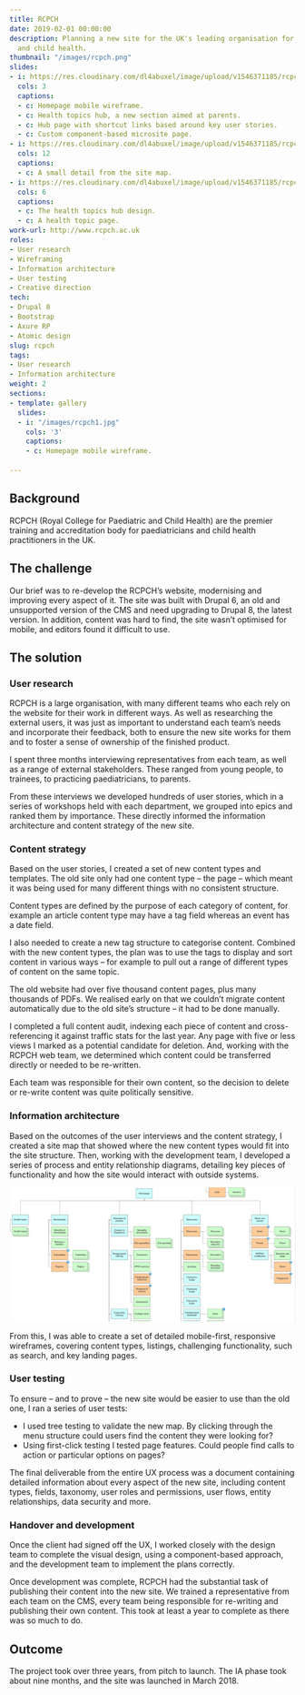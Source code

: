 ```yaml
---
title: RCPCH
date: 2019-02-01 00:00:00
description: Planning a new site for the UK's leading organisation for paediatricians
  and child health.
thumbnail: "/images/rcpch.png"
slides:
- i: https://res.cloudinary.com/dl4abuxel/image/upload/v1546371185/rcpch1.jpg
  cols: 3
  captions:
  - c: Homepage mobile wireframe.
  - c: Health topics hub, a new section aimed at parents.
  - c: Hub page with shortcut links based around key user stories.
  - c: Custom component-based microsite page.
- i: https://res.cloudinary.com/dl4abuxel/image/upload/v1546371185/rcpch2.jpg
  cols: 12
  captions:
  - c: A small detail from the site map.
- i: https://res.cloudinary.com/dl4abuxel/image/upload/v1546371185/rcpch3.jpg
  cols: 6
  captions:
  - c: The health topics hub design.
  - c: A health topic page.
work-url: http://www.rcpch.ac.uk
roles:
- User research
- Wireframing
- Information architecture
- User testing
- Creative direction
tech:
- Drupal 8
- Bootstrap
- Axure RP
- Atomic design
slug: rcpch
tags:
- User research
- Information architecture
weight: 2
sections:
- template: gallery
  slides:
  - i: "/images/rcpch1.jpg"
    cols: '3'
    captions:
    - c: Homepage mobile wireframe.

---
```

## Background

RCPCH (Royal College for Paediatric and Child Health) are the premier training and accreditation body for paediatricians and child health practitioners in the UK.

## The challenge

Our brief was to re-develop the RCPCH’s website, modernising and improving every aspect of it. The site was built with Drupal 6, an old and unsupported version of the CMS and need upgrading to Drupal 8, the latest version. In addition, content was hard to find, the site wasn’t optimised for mobile, and editors found it difficult to use.

## The solution

### User research

RCPCH is a large organisation, with many different teams who each rely on the website for their work in different ways. As well as researching the external users, it was just as important to understand each team’s needs and incorporate their feedback, both to ensure the new site works for them and to foster a sense of ownership of the finished product.

I spent three months interviewing representatives from each team, as well as a range of external stakeholders. These ranged from young people, to trainees, to practicing paediatricians, to parents.

From these interviews we developed hundreds of user stories, which in a series of workshops held with each department, we grouped into epics and ranked them by importance. These directly informed the information architecture and content strategy of the new site.

### Content strategy

Based on the user stories, I created a set of new content types and templates. The old site only had one content type – the page – which meant it was being used for many different things with no consistent structure.

Content types are defined by the purpose of each category of content, for example an article content type may have a tag field whereas an event has a date field.

I also needed to create a new tag structure to categorise content. Combined with the new content types, the plan was to use the tags to display and sort content in various ways – for example to pull out a range of different types of content on the same topic.

The old website had over five thousand content pages, plus many thousands of PDFs. We realised early on that we couldn’t migrate content automatically  due to the old site’s structure – it had to be done manually.

I completed a full content audit, indexing each piece of content and cross-referencing it against traffic stats for the last year. Any page with five or less views I marked as a potential candidate for deletion. And, working with the RCPCH web team, we determined which content could be transferred directly or needed to be re-written.

Each team was responsible for their own content, so the decision to delete or re-write content was quite politically sensitive.

### Information architecture

Based on the outcomes of the user interviews and the content strategy, I created a site map that showed where the new content types would fit into the site structure. Then, working with the development team, I developed a series of process and entity relationship diagrams, detailing key pieces of functionality and how the site would interact with outside systems.

<img src="/images/rcpch2.jpg" class="wide">

From this, I was able to create a set of detailed mobile-first, responsive wireframes, covering content types, listings, challenging functionality, such as search, and key landing pages.

### User testing

To ensure – and to prove – the new site would be easier to use than the old one, I ran a series of user tests:

* I used tree testing to validate the new map. By clicking through the menu structure could users find the content they were looking for?
* Using first-click testing I tested page features. Could people find calls to action or particular options on pages?

The final deliverable from the entire UX process was a document containing detailed information about every aspect of the new site, including content types, fields, taxonomy, user roles and permissions, user flows, entity relationships, data security and more.

### Handover and development

Once the client had signed off the UX, I worked closely with the design team to complete the visual design, using a component-based approach, and the development team to implement the plans correctly.

Once development was complete, RCPCH had the substantial task  of publishing their content into the new site. We trained a representative from each team on the CMS, every team being responsible for re-writing and publishing their own content. This took at least a year to complete as there was so much to do.

## Outcome

The project took over three years, from pitch to launch. The IA phase took about nine months, and the site was launched in March 2018.
